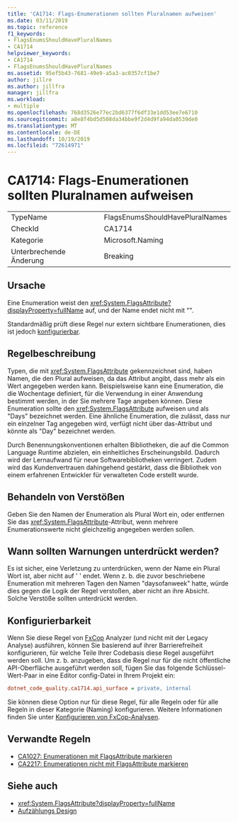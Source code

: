 ```yaml
---
title: 'CA1714: Flags-Enumerationen sollten Pluralnamen aufweisen'
ms.date: 03/11/2019
ms.topic: reference
f1_keywords:
- FlagsEnumsShouldHavePluralNames
- CA1714
helpviewer_keywords:
- CA1714
- FlagsEnumsShouldHavePluralNames
ms.assetid: 95ef5b43-7681-49e9-a5a3-ac0357cf1be7
author: jillre
ms.author: jillfra
manager: jillfra
ms.workload:
- multiple
ms.openlocfilehash: 768d3526e77ec2bd6377f6df33e1dd53ee7e6710
ms.sourcegitcommit: a8e8f4bd5d508da34bbe9f2d4d9fa94da0539de0
ms.translationtype: MT
ms.contentlocale: de-DE
ms.lasthandoff: 10/19/2019
ms.locfileid: "72614971"
---
```

# <a name="ca1714-flags-enums-should-have-plural-names"></a>CA1714: Flags-Enumerationen sollten Pluralnamen aufweisen

|||
|-|-|
|TypeName|FlagsEnumsShouldHavePluralNames|
|CheckId|CA1714|
|Kategorie|Microsoft.Naming|
|Unterbrechende Änderung|Breaking|

## <a name="cause"></a>Ursache

Eine Enumeration weist den <xref:System.FlagsAttribute?displayProperty=fullName> auf, und der Name endet nicht mit "".

Standardmäßig prüft diese Regel nur extern sichtbare Enumerationen, dies ist jedoch [konfigurierbar](#configurability).

## <a name="rule-description"></a>Regelbeschreibung

Typen, die mit <xref:System.FlagsAttribute> gekennzeichnet sind, haben Namen, die den Plural aufweisen, da das Attribut angibt, dass mehr als ein Wert angegeben werden kann. Beispielsweise kann eine Enumeration, die die Wochentage definiert, für die Verwendung in einer Anwendung bestimmt werden, in der Sie mehrere Tage angeben können. Diese Enumeration sollte den <xref:System.FlagsAttribute> aufweisen und als "Days" bezeichnet werden. Eine ähnliche Enumeration, die zulässt, dass nur ein einzelner Tag angegeben wird, verfügt nicht über das-Attribut und könnte als "Day" bezeichnet werden.

Durch Benennungskonventionen erhalten Bibliotheken, die auf die Common Language Runtime abzielen, ein einheitliches Erscheinungsbild. Dadurch wird der Lernaufwand für neue Softwarebibliotheken verringert. Zudem wird das Kundenvertrauen dahingehend gestärkt, dass die Bibliothek von einem erfahrenen Entwickler für verwalteten Code erstellt wurde.

## <a name="how-to-fix-violations"></a>Behandeln von Verstößen

Geben Sie den Namen der Enumeration als Plural Wort ein, oder entfernen Sie das <xref:System.FlagsAttribute>-Attribut, wenn mehrere Enumerationswerte nicht gleichzeitig angegeben werden sollen.

## <a name="when-to-suppress-warnings"></a>Wann sollten Warnungen unterdrückt werden?

Es ist sicher, eine Verletzung zu unterdrücken, wenn der Name ein Plural Wort ist, aber nicht auf ' ' endet. Wenn z. b. die zuvor beschriebene Enumeration mit mehreren Tagen den Namen "daysofanweek" hatte, würde dies gegen die Logik der Regel verstoßen, aber nicht an ihre Absicht. Solche Verstöße sollten unterdrückt werden.

## <a name="configurability"></a>Konfigurierbarkeit

Wenn Sie diese Regel von [FxCop](install-fxcop-analyzers.md) Analyzer (und nicht mit der Legacy Analyse) ausführen, können Sie basierend auf ihrer Barrierefreiheit konfigurieren, für welche Teile Ihrer Codebasis diese Regel ausgeführt werden soll. Um z. b. anzugeben, dass die Regel nur für die nicht öffentliche API-Oberfläche ausgeführt werden soll, fügen Sie das folgende Schlüssel-Wert-Paar in eine Editor config-Datei in Ihrem Projekt ein:

```ini
dotnet_code_quality.ca1714.api_surface = private, internal
```

Sie können diese Option nur für diese Regel, für alle Regeln oder für alle Regeln in dieser Kategorie (Naming) konfigurieren. Weitere Informationen finden Sie unter [Konfigurieren von FxCop-Analysen](configure-fxcop-analyzers.md).

## <a name="related-rules"></a>Verwandte Regeln

- [CA1027: Enumerationen mit FlagsAttribute markieren](../code-quality/ca1027.md)
- [CA2217: Enumerationen nicht mit FlagsAttribute markieren](../code-quality/ca2217.md)

## <a name="see-also"></a>Siehe auch

- <xref:System.FlagsAttribute?displayProperty=fullName>
- [Aufzählungs Design](/dotnet/standard/design-guidelines/enum)
